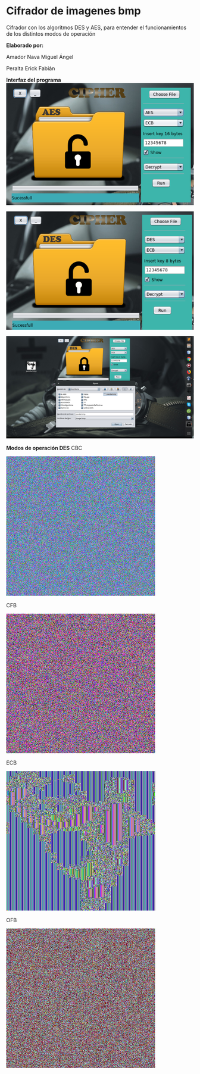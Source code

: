 # Cifrador de imagenes bmp

Cifrador con los algoritmos DES y AES, para entender el funcionamientos de los distintos modos de operación

**Elaborado por:**

Amador Nava Miguel Ángel

Peralta Erick Fabián 

**Interfaz del programa**
![AES](InterfazAES.png)

![DES](InterfazDES.png)

![Ejecucion](Ejecucion.png)

**Modos de operación DES**
CBC

![CBC](SalidaCBC_DES.bmp)

CFB

![CFB](SalidaCFB_DES.bmp)

ECB

![ECB](SalidaECB_DES.bmp)

OFB

![OFB](SalidaOFB_DES.bmp)
